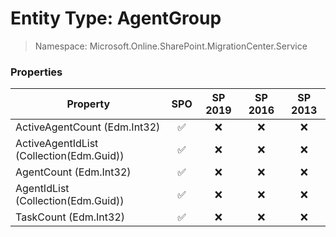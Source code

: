 # Entity Type: AgentGroup

> Namespace: Microsoft.Online.SharePoint.MigrationCenter.Service

### Properties

Property | SPO | SP 2019 | SP 2016 | SP 2013
----------|:---:|:-------:|:-------:|:-------:
ActiveAgentCount (Edm.Int32) | ✅ | ❌ | ❌ | ❌
ActiveAgentIdList (Collection(Edm.Guid)) | ✅ | ❌ | ❌ | ❌
AgentCount (Edm.Int32) | ✅ | ❌ | ❌ | ❌
AgentIdList (Collection(Edm.Guid)) | ✅ | ❌ | ❌ | ❌
TaskCount (Edm.Int32) | ✅ | ❌ | ❌ | ❌